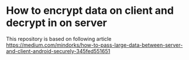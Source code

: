 # How to encrypt data on client and decrypt in on server

This repository is based on following article https://medium.com/mindorks/how-to-pass-large-data-between-server-and-client-android-securely-345fed551651
